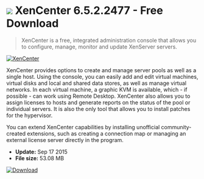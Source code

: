 # ![](https://cdn.softexe.net/static/icon/win.gif) XenCenter 6.5.2.2477 - Free Download

> XenCenter is a free, integrated administration console that allows you to configure, manage, monitor and update XenServer servers.

[![XenCenter](https://gallery.dpcdn.pl/imgc/Tools/1680/g_-_420x350_1.5_-_x20110116230749_00.png)](https://softexe.net/win/development-it/development-tools/xencenter:pbcRf.html)

XenCenter provides options to create and manage server pools as well as a single host. Using the console, you can easily add and edit virtual machines, virtual disks and local and shared data stores, as well as manage virtual networks. In each virtual machine, a graphic KVM is available, which - if possible - can work using Remote Desktop. XenCenter also allows you to assign licenses to hosts and generate reports on the status of the pool or individual servers. It is also the only tool that allows you to install patches for the hypervisor.
 
 You can extend XenCenter capabilities by installing unofficial community-created extensions, such as creating a connection map or managing an external license server directly in the program.


- **Update:** Sep 17 2015
- **File size:** 53.08 MB

[![Download](https://cdn.softexe.net/static/img/download.png)](https://softexe.net/win/development-it/development-tools/xencenter:pbcRf.html)

